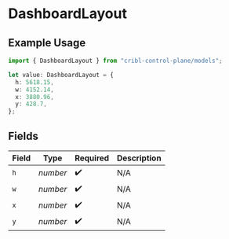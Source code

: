 # DashboardLayout

## Example Usage

```typescript
import { DashboardLayout } from "cribl-control-plane/models";

let value: DashboardLayout = {
  h: 5618.15,
  w: 4152.14,
  x: 3880.96,
  y: 428.7,
};
```

## Fields

| Field              | Type               | Required           | Description        |
| ------------------ | ------------------ | ------------------ | ------------------ |
| `h`                | *number*           | :heavy_check_mark: | N/A                |
| `w`                | *number*           | :heavy_check_mark: | N/A                |
| `x`                | *number*           | :heavy_check_mark: | N/A                |
| `y`                | *number*           | :heavy_check_mark: | N/A                |